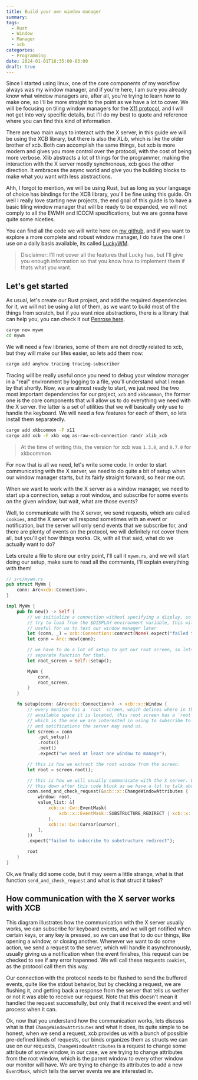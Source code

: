```yaml
---
title: Build your own window manager
summary: 
tags:
  - Rust
  - Window
  - Manager
  - xcb
categories:
  - Programming
date: 2024-01-01T16:35:00-03:00
draft: true
---
```

Since I started using linux, one of the core components of my workflow always
was my window manager, and if you're here, I am sure you already know what
window managers are, after all, you're trying to learn how to make one, so I'll
be more straight to the point as we have a lot to cover. We will be focusing on
tiling window managers for the [X11 protocol](https://www.x.org/releases/X11R7.7/doc/xproto/x11protocol.html#request_format),
and I will not get into very specific details, but I'll do my best to quote and
reference where you can find this kind of information.

There are two main ways to interact with the X server, in this guide we will be
using the XCB library, but there is also the XLib, which is like the older
brother of xcb. Both can accomplish the same things, but xcb is more modern and
gives you more control over the protocol, with the cost of being more verbose.
Xlib abstracts a lot of things for the programmer, making the interaction with
the X server mostly synchronous, xcb goes the other direction. It embraces the
async world and give you the building blocks to make what you want with less
abstractions.

Ahh, I forgot to mention, we will be using Rust, but as long as your language of
choice has bindings for the XCB library, you'll be fine using this guide. Oh
well I really love starting new projects, the end goal of this guide is to have
a basic tiling window manager that will be ready to be expanded, we will not
comply to all the EWMH and ICCCM specifications, but we are gonna have quite
some niceties.

You can find all the code we will write here on [my github](https://github.com/wllfaria/mywm),
and if you want to explore a more complete and robust window manager, I do have
the one I use on a daily basis available, its called [LuckyWM](https://github.com/wllfaria/lucky).

> Disclaimer: I'll not cover all the features that Lucky has, but I'll give you
enough information so that you know how to implement them if thats what you want.

## Let's get started

As usual, let's create our Rust project, and add the required dependencies for
it, we will not be using a lot of them, as we want to build most of the things
from scratch, but if you want nice abstractions, there is a library that can
help you, you can check it out [Penrose here](https://github.com/sminez/penrosea).

```sh
cargo new mywm
cd mywm
```

We will need a few libraries, some of them are not directly related to xcb, but
they will make our lifes easier, so lets add them now:

```sh
cargo add anyhow tracing tracing-subscriber
```

Tracing will be really useful once you need to debug your window manager in a
"real" environment by logging to a file, you'll understand what I mean by that
shortly. Now, we are almost ready to start, we just need the two most important
dependencies for our project, `xcb` and `xkbcommon`, the former one is the core
components that will allow us to do everything we need with the X server.
the latter is a set of utilities that we will basically only use to handle the
keyboard. We will need a few features for each of them, so lets install them
separatedly.

```sh
cargo add xkbcommon -F x11
cargo add xcb -F xkb xqq as-raw-xcb-connection randr xlib_xcb
```

> At the time of writing this, the version for xcb was `1.3.0`, and `0.7.0` for
xkbcommon

For now that is all we need, let's write some code. In order to start
communicating with the X server, we need to do quite a bit of setup when our
window manager starts, but its fairly straight forward, so hear me out.

When we want to work with the X server as a window manager, we need to start up
a connection, setup a root window, and subscribe for some events on the given
window, but wait, what are those events?

Well, to communicate with the X server, we send requests, which are called
`cookies`, and the X server will respond sometimes with an event or
notification, but the server will only send events that we subscribe for, and
there are plenty of events on the protocol, we will definitely not cover them
all, but you'll get how things works. Ok, with all that said, what do we
actually want to do?

Lets create a file to store our entry point, I'll call it `mywm.rs`, and we will
start doing our setup, make sure to read all the comments, I'll explain
everything with them!

```rust
// src/mywm.rs
pub struct MyWm {
    conn: Arc<xcb::Connection>,
}

impl MyWm {
    pub fn new() -> Self {
        // we initialize a connection without specifying a display, so xcb will
        // try to load from the $DISPLAY environment variable, this will be
        // useful for us to test our window manager later
        let (conn, _) = xcb::Connection::connect(None).expect("failed to connect to x server");
        let conn = Arc::new(conn);

        // we have to do a lot of setup to get our root screen, so lets make a
        // separate function for that.
        let root_screen = Self::setup();

        MyWm {
            conn,
            root_screen,
        }
    }

    fn setup(conn: &Arc<xcb::Connection>) -> xcb::x::Window {
        // every monitor has a `root` screen, which defines where in the
        // available space it is located, this root screen has a `root` window,
        // which is the one we are interested in using to subscribe to events
        // and notifications the server may send us.
        let screen = conn
            .get_setup()
            .roots()
            .next()
            .expect("we need at least one window to manage");

        // this is how we extract the root window from the screen.
        let root = screen.root();

        // this is how we will usually communicate with the X server. Lets break
        // this down after this code block as we have a lot to talk about it.
        conn.send_and_check_request(&xcb::x::ChangeWindowAttributes {
            window: root,
            value_list: &[
                xcb::x::Cw::EventMask(
                    xcb::x::EventMask::SUBSTRUCTURE_REDIRECT | xcb::x::EventMask::SUBSTRUCTURE_NOTIFY,
                ),
                xcb::x::Cw::Cursor(cursor),
            ],
        })
        .expect("failed to subscribe to substructure redirect");

        root
    }
}
```

Ok,we finally did some code, but it may seem a little strange, what is that
function `send_and_check_request` and what is that struct it takes?

## How communication with the X server works with XCB


This diagram illustrates how the communication with the X server usually works,
we can subscribe for keyboard events, and we will get notified when certain
keys, or any key is pressed, so we can use that to do our things, like opening a
window, or closing another. Whenever we want to do some action, we send a
request to the server, which will handle it asynchronously, usually giving us a
notification when the event finishes, this request can be checked to see if any
error hapenned. We will call these requests `cookies`, as the protocol call them
this way.

Our connection with the protocol needs to be flushed to send the buffered events,
quite like the stdout behavior, but by checking a request, we are flushing it,
and getting back a response from the server that tells us wether or not it was
able to receive our request. Note that this doesn't mean it handled the request
successfully, but only that it received the event and will process when it can.

Ok, now that you understand how the communication works, lets discuss what is
that `ChangeWindowAttributes` and what it does, its quite simple to be honest,
when we send a request, xcb provides us with a bunch of possible pre-defined
kinds of requests, our binds organizes them as structs we can use on our
requests, `ChangeWindowAttributes` is a request to change some attribute of some
window, in our case, we are trying to change attributes from the root window,
which is the parent window to every other window our monitor will have. We are
trying to change its attributes to add a new `EventMask`, which tells the server
events we are interested in.

